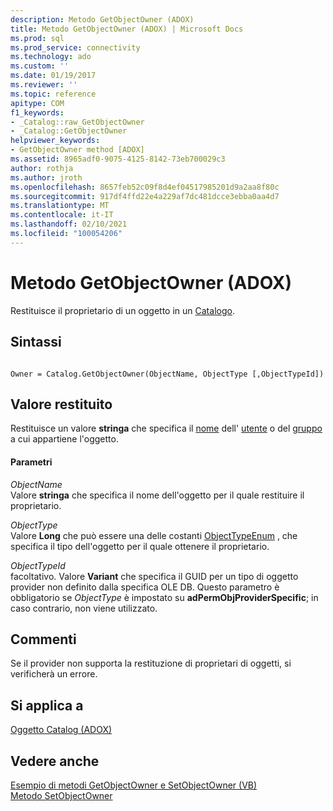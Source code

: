 ```yaml
---
description: Metodo GetObjectOwner (ADOX)
title: Metodo GetObjectOwner (ADOX) | Microsoft Docs
ms.prod: sql
ms.prod_service: connectivity
ms.technology: ado
ms.custom: ''
ms.date: 01/19/2017
ms.reviewer: ''
ms.topic: reference
apitype: COM
f1_keywords:
- _Catalog::raw_GetObjectOwner
- _Catalog::GetObjectOwner
helpviewer_keywords:
- GetObjectOwner method [ADOX]
ms.assetid: 8965adf0-9075-4125-8142-73eb700029c3
author: rothja
ms.author: jroth
ms.openlocfilehash: 8657feb52c09f8d4ef04517985201d9a2aa8f80c
ms.sourcegitcommit: 917df4ffd22e4a229af7dc481dcce3ebba0aa4d7
ms.translationtype: MT
ms.contentlocale: it-IT
ms.lasthandoff: 02/10/2021
ms.locfileid: "100054206"
---
```

# <a name="getobjectowner-method-adox"></a>Metodo GetObjectOwner (ADOX)
Restituisce il proprietario di un oggetto in un [Catalogo](./catalog-object-adox.md).  
  
## <a name="syntax"></a>Sintassi  
  
```  
  
Owner = Catalog.GetObjectOwner(ObjectName, ObjectType [,ObjectTypeId])  
```  
  
## <a name="return-value"></a>Valore restituito  
 Restituisce un valore **stringa** che specifica il [nome](./name-property-adox.md) dell' [utente](./user-object-adox.md) o del [gruppo](./group-object-adox.md) a cui appartiene l'oggetto.  
  
#### <a name="parameters"></a>Parametri  
 *ObjectName*  
 Valore **stringa** che specifica il nome dell'oggetto per il quale restituire il proprietario.  
  
 *ObjectType*  
 Valore **Long** che può essere una delle costanti [ObjectTypeEnum](./objecttypeenum.md) , che specifica il tipo dell'oggetto per il quale ottenere il proprietario.  
  
 *ObjectTypeId*  
 facoltativo. Valore **Variant** che specifica il GUID per un tipo di oggetto provider non definito dalla specifica OLE DB. Questo parametro è obbligatorio se *ObjectType* è impostato su **adPermObjProviderSpecific**; in caso contrario, non viene utilizzato.  
  
## <a name="remarks"></a>Commenti  
 Se il provider non supporta la restituzione di proprietari di oggetti, si verificherà un errore.  
  
## <a name="applies-to"></a>Si applica a  
 [Oggetto Catalog (ADOX)](./catalog-object-adox.md)  
  
## <a name="see-also"></a>Vedere anche  
 [Esempio di metodi GetObjectOwner e SetObjectOwner (VB)](./getobjectowner-and-setobjectowner-methods-example-vb.md)   
 [Metodo SetObjectOwner](./setobjectowner-method.md)